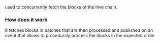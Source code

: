 used to concurrently fetch the blocks of the hive chain. 

### How does it work

it fetches blocks in batches that are then processed and published on an event that allows to proceduraly process the blocks in the expected order
